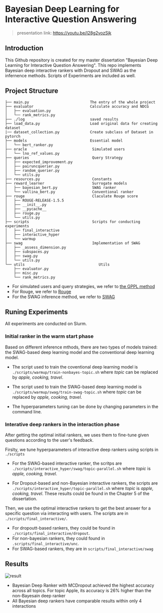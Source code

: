 # Bayesian Deep Learning for Interactive Question Answering
> presentation link: https://youtu.be/I28g2vozSjk


## Introduction

This Github repository is created for my master dissertation "Bayesian Deep Learning for Interactive Question Answering". This repo implements Bayesian deep interactive rankers with Dropout and SWAG as the infernence methods. Scripts of Experiments are included as well.

## Project Structure
```
├── main.py                            The entry of the whole project
├── evaluator                          Calculate accuracy and NDCG
│   ├── evaluation.py
│   └── rank_metrics.py
├── ./log                              saved results
├── load_data.py                       Load original data for creating dataset
|── dataset_collection.py              Create subclass of Dataset in pytorch
├── models                             Essential model 
│   └── bert_ranker.py
├── oracle                              Simulated users 
│   └── lno_ref_values.py
├── queries                             Query Strategy
│   ├── expected_improvement.py
│   ├── pairuncquerier.py
│   ├── random_querier.py
│   └── utils.py
├── resources.py                        Constants
├── reward_learner                      Surrogate models
│   ├── bayesian_bert.py                SWAG ranker
│   └── vallina_bert.py                 Conventional ranker
├── rouge                               Claculate Rouge score 
│   ├── ROUGE-RELEASE-1.5.5
│   ├── __init__.py
│   ├── __pycache__
│   ├── rouge.py
│   └── utils.py
├── scripts                             Scripts for conducting experiments
│   ├── final_interactive
│   ├── interactive_hyper
│   └── warmup
├── swag                                Implementation of SWAG 
│   ├── _assess_dimension.py
│   ├── subspaces.py
│   ├── swag.py
│   └── utils.py
└── utils                                  Utils
    ├── evaluator.py
    ├── misc.py
    └── rank_metrics.py
```
- For simulated users and query strategies, we refer to [the GPPL method](https://github.com/UKPLab/tacl2020-interactive-ranking/tree/master/data)
- For Rouge, we refer to [Rouge](https://github.com/kavgan/ROUGE-2.0)
- For the SWAG inference method, we refer to [SWAG](https://github.com/wjmaddox/swa_gaussian)


## Runing Experiments
All experiments are conducted on Slurm.

### Initial ranker in the warm start phase 
Based on different inference mthods, there are two types of models trained: the SWAG-based deep learning model and the conventional deep learning model.

- The script used to train the coventional deep learning model is `./scripts/warmup/train-nonbayes-topic.sh` where *topic* can be replaced by *apple, cooking, travel*.

- The script used to train the SWAG-based deep learning model is `./scripts/warmup/swag/train-swag-topic.sh` where *topic* can be replaced by *apple, cooking, travel*.

- The hyperparameters tuning can be done by changing parameters in the command line. 

### Interative deep rankers in the interaction phase
After getting the optimal initial rankers,  we uses them to fine-tune given questions according to the user's feedback.

Firslty, we tune hyperparameters of interactive deep rankers using scripts in `./scripts` 
- For the SWAG-based interactive ranker, the scritps are `./scripts/interactive_hyper/swag/topic-parallel.sh` where *topic* is *apple, cooking, travel*.

- For Dropout-based and non-Bayesian interactive rankers, the scripts are `./scripts/interactive_hyper/topic-parallel.sh` where *topic* is *apple, cooking, travel*. These results could be found in the Chapter 5 of the dissertation. 

Then, we use the optimal interactive rankers to get the best answer for a specific question via interacting with users. The scripts are in `./scripts/final_interactive/`. 
- For dropoutt-based rankers, they could be found in `./scripts/final_interactive/dropout`. 
- For non-bayesian rankers, they could found in `.scripts/final_interactive/unc`. 
- For SWAG-based rankers, they are in `scripts/final_interactive/swag`

## Results
![result](./images/result.png)


- Bayesian Deep Ranker with MCDropout achieved the highest accuracy across all topics. For topic Apple, its accuracy is 26% higher than the non-Bayesain deep ranker
- All Bayesian deep rankers have comparable results within only 4 interactions

